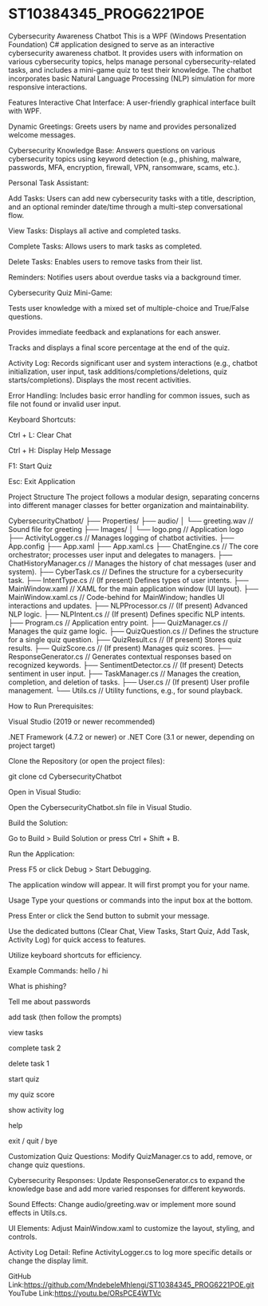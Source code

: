 # ST10384345_PROG6221POE
Cybersecurity Awareness Chatbot
This is a WPF (Windows Presentation Foundation) C# application designed to serve as an interactive cybersecurity awareness chatbot. It provides users with information on various cybersecurity topics, helps manage personal cybersecurity-related tasks, and includes a mini-game quiz to test their knowledge. The chatbot incorporates basic Natural Language Processing (NLP) simulation for more responsive interactions.

Features
Interactive Chat Interface: A user-friendly graphical interface built with WPF.

Dynamic Greetings: Greets users by name and provides personalized welcome messages.

Cybersecurity Knowledge Base: Answers questions on various cybersecurity topics using keyword detection (e.g., phishing, malware, passwords, MFA, encryption, firewall, VPN, ransomware, scams, etc.).

Personal Task Assistant:

Add Tasks: Users can add new cybersecurity tasks with a title, description, and an optional reminder date/time through a multi-step conversational flow.

View Tasks: Displays all active and completed tasks.

Complete Tasks: Allows users to mark tasks as completed.

Delete Tasks: Enables users to remove tasks from their list.

Reminders: Notifies users about overdue tasks via a background timer.

Cybersecurity Quiz Mini-Game:

Tests user knowledge with a mixed set of multiple-choice and True/False questions.

Provides immediate feedback and explanations for each answer.

Tracks and displays a final score percentage at the end of the quiz.

Activity Log: Records significant user and system interactions (e.g., chatbot initialization, user input, task additions/completions/deletions, quiz starts/completions). Displays the most recent activities.

Error Handling: Includes basic error handling for common issues, such as file not found or invalid user input.

Keyboard Shortcuts:

Ctrl + L: Clear Chat

Ctrl + H: Display Help Message

F1: Start Quiz

Esc: Exit Application

Project Structure
The project follows a modular design, separating concerns into different manager classes for better organization and maintainability.

CybersecurityChatbot/
├── Properties/
├── audio/
│   └── greeting.wav          // Sound file for greeting
├── Images/
│   └── logo.png              // Application logo
├── ActivityLogger.cs         // Manages logging of chatbot activities.
├── App.config
├── App.xaml
├── App.xaml.cs
├── ChatEngine.cs             // The core orchestrator; processes user input and delegates to managers.
├── ChatHistoryManager.cs     // Manages the history of chat messages (user and system).
├── CyberTask.cs              // Defines the structure for a cybersecurity task.
├── IntentType.cs             // (If present) Defines types of user intents.
├── MainWindow.xaml           // XAML for the main application window (UI layout).
├── MainWindow.xaml.cs        // Code-behind for MainWindow; handles UI interactions and updates.
├── NLPProcessor.cs           // (If present) Advanced NLP logic.
├── NLPIntent.cs              // (If present) Defines specific NLP intents.
├── Program.cs                // Application entry point.
├── QuizManager.cs            // Manages the quiz game logic.
├── QuizQuestion.cs           // Defines the structure for a single quiz question.
├── QuizResult.cs             // (If present) Stores quiz results.
├── QuizScore.cs              // (If present) Manages quiz scores.
├── ResponseGenerator.cs      // Generates contextual responses based on recognized keywords.
├── SentimentDetector.cs      // (If present) Detects sentiment in user input.
├── TaskManager.cs            // Manages the creation, completion, and deletion of tasks.
├── User.cs                   // (If present) User profile management.
└── Utils.cs                  // Utility functions, e.g., for sound playback.

How to Run
Prerequisites:

Visual Studio (2019 or newer recommended)

.NET Framework (4.7.2 or newer) or .NET Core (3.1 or newer, depending on project target)

Clone the Repository (or open the project files):

git clone <your-repository-url>
cd CybersecurityChatbot

Open in Visual Studio:

Open the CybersecurityChatbot.sln file in Visual Studio.

Build the Solution:

Go to Build > Build Solution or press Ctrl + Shift + B.

Run the Application:

Press F5 or click Debug > Start Debugging.

The application window will appear. It will first prompt you for your name.

Usage
Type your questions or commands into the input box at the bottom.

Press Enter or click the Send button to submit your message.

Use the dedicated buttons (Clear Chat, View Tasks, Start Quiz, Add Task, Activity Log) for quick access to features.

Utilize keyboard shortcuts for efficiency.

Example Commands:
hello / hi

What is phishing?

Tell me about passwords

add task (then follow the prompts)

view tasks

complete task 2

delete task 1

start quiz

my quiz score

show activity log

help

exit / quit / bye

Customization
Quiz Questions: Modify QuizManager.cs to add, remove, or change quiz questions.

Cybersecurity Responses: Update ResponseGenerator.cs to expand the knowledge base and add more varied responses for different keywords.

Sound Effects: Change audio/greeting.wav or implement more sound effects in Utils.cs.

UI Elements: Adjust MainWindow.xaml to customize the layout, styling, and controls.

Activity Log Detail: Refine ActivityLogger.cs to log more specific details or change the display limit.

GitHub Link:https://github.com/MndebeleMhlengi/ST10384345_PROG6221POE.git
YouTube Link:https://youtu.be/ORsPCE4WTVc
